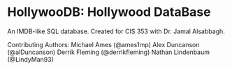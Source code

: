 # HollywooDB: Hollywood DataBase
An IMDB-like SQL database. Created for CIS 353 with Dr. Jamal Alsabbagh.

Contributing Authors:
  Michael Ames (@ames1mp)
  Alex Duncanson (@alDuncanson)
  Derrik Fleming (@derrikfleming)
  Nathan Lindenbaum (@LindyMan93)
